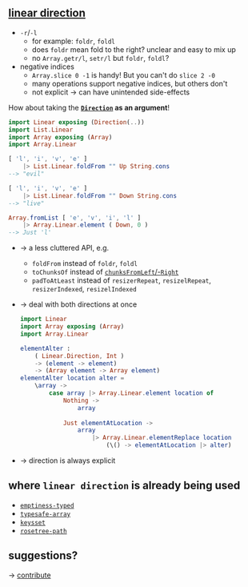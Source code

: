 ## [linear direction](https://dark.elm.dmy.fr/packages/lue-bird/elm-linear-direction/latest/)

  - `-r`/`-l`
      - for example: `foldr`, `foldl`
      - does `foldr` mean fold to the right? unclear and easy to mix up
      - no `Array.getr/l`, `setr/l` but `foldr`, `foldl`?
  - negative indices
      - `Array.slice 0 -1` is handy! But you can't do `slice 2 -0`
      - many operations support negative indices, but others don't
      - not explicit → can have unintended side-effects

How about taking the **[`Direction`](Linear#Direction) as an argument**!

```elm
import Linear exposing (Direction(..))
import List.Linear
import Array exposing (Array)
import Array.Linear

[ 'l', 'i', 'v', 'e' ]
    |> List.Linear.foldFrom "" Up String.cons
--> "evil"

[ 'l', 'i', 'v', 'e' ]
    |> List.Linear.foldFrom "" Down String.cons
--> "live"

Array.fromList [ 'e', 'v', 'i', 'l' ]
    |> Array.Linear.element ( Down, 0 )
--> Just 'l'
```

  - → a less cluttered API, e.g.
      - `foldFrom` instead of `foldr`, `foldl`
      - `toChunksOf` instead of [`chunksFromLeft`/-`Right`](https://package.elm-lang.org/packages/elm-community/list-split/latest/List-Split)
      - `padToAtLeast` instead of `resizerRepeat`, `resizelRepeat`, `resizerIndexed`, `resizelIndexed`

  - → deal with both directions at once

    ```elm
    import Linear
    import Array exposing (Array)
    import Array.Linear

    elementAlter :
        ( Linear.Direction, Int )
        -> (element -> element)
        -> (Array element -> Array element)
    elementAlter location alter =
        \array ->
            case array |> Array.Linear.element location of
                Nothing ->
                    array
                    
                Just elementAtLocation ->
                    array
                        |> Array.Linear.elementReplace location
                            (\() -> elementAtLocation |> alter)
    ```

  - → direction is always explicit

## where `linear direction` is already being used

  - [`emptiness-typed`](https://dark.elm.dmy.fr/packages/lue-bird/elm-emptiness-typed/latest/)
  - [`typesafe-array`](https://dark.elm.dmy.fr/packages/lue-bird/elm-typesafe-array/latest/)
  - [`keysset`](https://dark.elm.dmy.fr/packages/lue-bird/elm-keysset/latest/)
  - [`rosetree-path`](https://dark.elm.dmy.fr/packages/lue-bird/elm-rosetree-path/latest/)

## suggestions?

→ [contribute](https://github.com/lue-bird/elm-linear-direction/blob/master/contributing.md)
